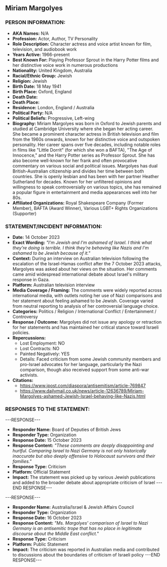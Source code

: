 ## Miriam Margolyes

### PERSON INFORMATION:

- **AKA Names:** N/A
- **Profession:** Actor, Author, TV Personality
- **Role Description:** Character actress and voice artist known for film, television, and audiobook work
- **Years Active:** 1966-present
- **Best Known For:** Playing Professor Sprout in the Harry Potter films and her distinctive voice work in numerous productions
- **Nationality:** United Kingdom, Australia
- **Racial/Ethnic Group:** Jewish
- **Religion:** Jewish
- **Birth Date:** 18 May 1941
- **Birth Place:** Oxford, England
- **Death Date:** 
- **Death Place:** 
- **Residence:** London, England / Australia
- **Political Party:** N/A
- **Political Beliefs:** Progressive, Left-wing
- **Biography:** Miriam Margolyes was born in Oxford to Jewish parents and studied at Cambridge University where she began her acting career. She became a prominent character actress in British television and film from the 1960s onwards, known for her distinctive voice and outspoken personality. Her career spans over five decades, including notable roles in films like "Little Dorrit" (for which she won a BAFTA), "The Age of Innocence," and the Harry Potter series as Professor Sprout. She has also become well-known for her frank and often provocative commentary on various social and political issues. Margolyes has dual British-Australian citizenship and divides her time between both countries. She is openly lesbian and has been with her partner Heather Sutherland for decades. Known for her unfiltered opinions and willingness to speak controversially on various topics, she has remained a popular figure in entertainment and media appearances well into her 80s.
- **Affiliated Organizations:** Royal Shakespeare Company (Former Member), BAFTA (Award Winner), Various LGBT+ Rights Organizations (Supporter)

### STATEMENT/INCIDENT INFORMATION:
- **Date:** 14 October 2023
- **Exact Wording:** *"I'm Jewish and I'm ashamed of Israel. I think what they're doing is terrible. I think they're behaving like Nazis and I'm ashamed to be Jewish because of it."*
- **Context:** During an interview on Australian television following the escalation of the Israel-Hamas conflict after the 7 October 2023 attacks, Margolyes was asked about her views on the situation. Her comments came amid widespread international debate about Israel's military response in Gaza.
- **Platform:** Australian television interview
- **Media Coverage / Framing:** The comments were widely reported across international media, with outlets noting her use of Nazi comparisons and her statement about feeling ashamed to be Jewish. Coverage varied from neutral reporting to analysis of her controversial language choice.
- **Categories:** Politics / Religion / International Conflict / Entertainment / Controversy
- **Response / Outcome:** Margolyes did not issue any apology or retraction for her statements and has maintained her critical stance toward Israeli policies.
- **Repercussions:**
  - Lost Employment: NO
  - Lost Contracts: NO
  - Painted Negatively: YES
  - Details: Faced criticism from some Jewish community members and pro-Israel advocates for her language, particularly the Nazi comparison, though also received support from some anti-war activists.
- **Citations:** 
  - https://www.jpost.com/diaspora/antisemitism/article-769847
  - https://www.dailymail.co.uk/news/article-12636789/Miriam-Margolyes-ashamed-Jewish-Israel-behaving-like-Nazis.html

### RESPONSES TO THE STATEMENT:

---RESPONSE---
- **Responder Name:** Board of Deputies of British Jews
- **Responder Type:** Organization
- **Response Date:** 15 October 2023
- **Response Content:** *"These comments are deeply disappointing and hurtful. Comparing Israel to Nazi Germany is not only historically inaccurate but also deeply offensive to Holocaust survivors and their families."*
- **Response Type:** Criticism
- **Platform:** Official Statement
- **Impact:** The statement was picked up by various Jewish publications and added to the broader debate about appropriate criticism of Israel
---END RESPONSE---

---RESPONSE---
- **Responder Name:** Australia/Israel & Jewish Affairs Council
- **Responder Type:** Organization
- **Response Date:** 16 October 2023
- **Response Content:** *"Ms. Margolyes' comparison of Israel to Nazi Germany is an antisemitic trope that has no place in legitimate discourse about the Middle East conflict."*
- **Response Type:** Criticism
- **Platform:** Public Statement
- **Impact:** The criticism was reported in Australian media and contributed to discussions about the boundaries of criticism of Israeli policy
---END RESPONSE---